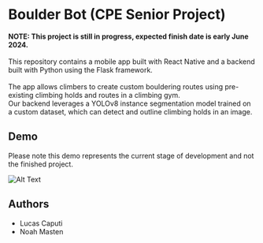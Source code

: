 # Boulder Bot (CPE Senior Project)
**NOTE: This project is still in progress, expected finish date is early June 2024.** \
\
This repository contains a mobile app built with React Native and a backend built with Python using the Flask framework. \
\
The app allows climbers to create custom bouldering routes using pre-existing climbing holds and routes in a climbing gym. \
Our backend leverages a YOLOv8 instance segmentation model trained on a custom dataset, which can detect and outline climbing holds in an image.

## Demo
Please note this demo represents the current stage of development and not the finished project.
 
![Alt Text](https://github.com/lucas-caputi/climbing-route-detection/blob/main/assets/demo.gif)

## Authors
- Lucas Caputi
- Noah Masten
